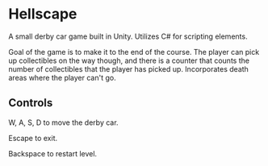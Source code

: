 # Hellscape
A small derby car game built in Unity. Utilizes C# for scripting elements.

Goal of the game is to make it to the end of the course. The player can pick up collectibles on the way though, and there is a counter that counts the number of collectibles that the player has picked up. Incorporates death areas where the player can't go.

## Controls
W, A, S, D to move the derby car.

Escape to exit.

Backspace to restart level.
